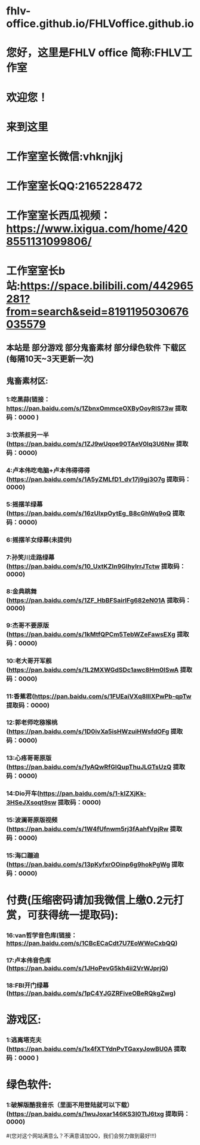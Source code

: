 # fhlv-office.github.io/FHLVoffice.github.io

# 您好，这里是FHLV office 简称:FHLV工作室

# 欢迎您！

# 来到这里



# 工作室室长微信:vhknjjkj
# 工作室室长QQ:2165228472
# 工作室室长西瓜视频：https://www.ixigua.com/home/4208551131099806/
# 工作室室长b站:https://space.bilibili.com/442965281?from=search&seid=8191195030676035579







## 本站是 部分游戏 部分鬼畜素材 部分绿色软件 下载区(每隔10天~3天更新一次)

## 鬼畜素材区:

### 1:吃黑蒜(链接：https://pan.baidu.com/s/1ZbnxOmmceOXByOoyRlS73w 提取码：0000 )

### 3:饮茶叔另一半(https://pan.baidu.com/s/1ZJ9wUqoe90TAeV0lq3U6Nw 提取码：0000)

### 4:卢本伟吃电脑+卢本伟得得得(https://pan.baidu.com/s/1A5yZMLfD1_dv17j9gj3O7g 提取码：0000)

### 5:摇摆羊绿幕(https://pan.baidu.com/s/16zUlxpOytEg_B8cGhWq9oQ 提取码：0000)

### 6:摇摆羊女绿幕(未提供)

### 7:孙笑川走路绿幕(https://pan.baidu.com/s/10_UxtKZln9GIhyIrrJTctw 提取码：0000)

### 8:金典跳舞(https://pan.baidu.com/s/1ZF_HbBFSairlFg682eN01A 提取码：0000)

### 9:杰哥不要原版(https://pan.baidu.com/s/1kMtfQPCm5TebWZeFawsEXg 提取码：0000)

### 10:老大哥开军舰(https://pan.baidu.com/s/1L2MXWGdSDc1awc8Hm0lSwA 提取码：0000)

### 11:香蕉君(https://pan.baidu.com/s/1FUEaiVXq8llIXPwPb-qpTw 提取码：0000)

### 12:郭老师吃猕猴桃(https://pan.baidu.com/s/1D0ivXa5isHWzuiHWsfdOFg 提取码：0000)

### 13:心疼哥哥原版(https://pan.baidu.com/s/1yAQwRfGlQupThuJLGTsUzQ 提取码：0000)

### 14:Dio开车(https://pan.baidu.com/s/1-kIZXjKk-3HSeJXsoqt9sw 提取码：0000)

### 15:波澜哥原版视频(https://pan.baidu.com/s/1W4fUfnwm5rj3fAahfVpjRw 提取码：0000)

### 15:海口蹦迪(https://pan.baidu.com/s/13pKyfxrOOinp6g9hokPgWg 提取码：0000)

# 付费(压缩密码请加我微信上缴0.2元打赏，可获得统一提取码):

### 16:van哲学音色库(链接：https://pan.baidu.com/s/1CBcECaCdt7U7EoWWoCxbQQ)

### 17:卢本伟音色库(https://pan.baidu.com/s/1JHoPevG5kh4ii2VrWJprjQ)

### 18:FBI开门绿幕(https://pan.baidu.com/s/1pC4YJGZRFiveOBeRQkgZwg)

# 游戏区:

### 1:逃离塔克夫(https://pan.baidu.com/s/1x4fXTYdnPvTGaxyJowBU0A 提取码：0000 )

# 绿色软件:

### 1:破解版酷我音乐（里面不用登陆就可以下载）(https://pan.baidu.com/s/1wuJoxar146KS3I0TtJ6txg 提取码：0000)

#(您对这个网站满意么？不满意请加QQ，我们会努力做到最好!!!)

